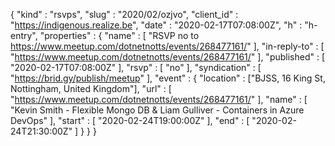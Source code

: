{
  "kind" : "rsvps",
  "slug" : "2020/02/ozjvo",
  "client_id" : "https://indigenous.realize.be",
  "date" : "2020-02-17T07:08:00Z",
  "h" : "h-entry",
  "properties" : {
    "name" : [ "RSVP no to https://www.meetup.com/dotnetnotts/events/268477161/" ],
    "in-reply-to" : [ "https://www.meetup.com/dotnetnotts/events/268477161/" ],
    "published" : [ "2020-02-17T07:08:00Z" ],
    "rsvp" : [ "no" ],
    "syndication" : [ "https://brid.gy/publish/meetup" ],
    "event" : {
      "location" : ["BJSS, 16 King St, Nottingham, United Kingdom"],
      "url" : [ "https://www.meetup.com/dotnetnotts/events/268477161/" ],
      "name" : [ "Kevin Smith - Flexible Mongo DB & Liam Gulliver - Containers in Azure DevOps" ],
      "start" : [ "2020-02-24T19:00:00Z" ],
      "end" : [ "2020-02-24T21:30:00Z" ]
    }
  }
}

